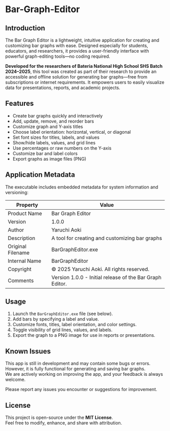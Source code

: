# Bar-Graph-Editor

## Introduction
The Bar Graph Editor is a lightweight, intuitive application for creating and customizing bar graphs with ease. Designed especially for students, educators, and researchers, it provides a user-friendly interface with powerful graph-editing tools—no coding required.

**Developed for the researchers of Bateria National High School SHS Batch 2024–2025**, this tool was created as part of their research to provide an accessible and offline solution for generating bar graphs—free from subscriptions or internet requirements. It empowers users to easily visualize data for presentations, reports, and academic projects.

## Features
- Create bar graphs quickly and interactively
- Add, update, remove, and reorder bars
- Customize graph and Y-axis titles
- Choose label orientation: horizontal, vertical, or diagonal
- Set font sizes for titles, labels, and values
- Show/hide labels, values, and grid lines
- Use percentages or raw numbers on the Y-axis
- Customize bar and label colors
- Export graphs as image files (PNG)

## Application Metadata

The executable includes embedded metadata for system information and versioning:

| Property             | Value                                                                 |
|----------------------|-----------------------------------------------------------------------|
| Product Name         | Bar Graph Editor                                                      |
| Version              | 1.0.0                                                                 |
| Author               | Yaruchi Aoki                                                          |
| Description          | A tool for creating and customizing bar graphs                        |
| Original Filename    | BarGraphEditor.exe                                                    |
| Internal Name        | BarGraphEditor                                                        |
| Copyright            | © 2025 Yaruchi Aoki. All rights reserved.                             |
| Comments             | Version 1.0.0 - Initial release of the Bar Graph Editor.              |

## Usage
1. Launch the `BarGraphEditor.exe` file (see below).
2. Add bars by specifying a label and value.
3. Customize fonts, titles, label orientation, and color settings.
4. Toggle visibility of grid lines, values, and labels.
5. Export the graph to a PNG image for use in reports or presentations.

## Known Issues

This app is still in development and may contain some bugs or errors.  
However, it is fully functional for generating and saving bar graphs.  
We are actively working on improving the app, and your feedback is always welcome.

Please report any issues you encounter or suggestions for improvement.

## License

This project is open-source under the **MIT License**.  
Feel free to modify, enhance, and share with attribution.
